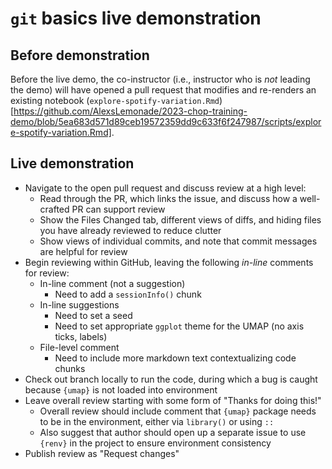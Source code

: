 # `git` basics live demonstration


## Before demonstration

Before the live demo, the co-instructor (i.e., instructor who is _not_ leading the demo) will have opened a pull request that modifies and re-renders an existing notebook (`explore-spotify-variation.Rmd`)[https://github.com/AlexsLemonade/2023-chop-training-demo/blob/5ea683d571d89ceb19572359dd9c633f6f247987/scripts/explore-spotify-variation.Rmd].


## Live demonstration

* Navigate to the open pull request and discuss review at a high level:
  * Read through the PR, which links the issue, and discuss how a well-crafted PR can support review
  * Show the Files Changed tab, different views of diffs, and hiding files you have already reviewed to reduce clutter
  * Show views of individual commits, and note that commit messages are helpful for review
* Begin reviewing within GitHub, leaving the following _in-line_ comments for review:
  * In-line comment (not a suggestion)
    * Need to add a `sessionInfo()` chunk
  * In-line suggestions
    * Need to set a seed
    * Need to set appropriate `ggplot` theme for the UMAP (no axis ticks, labels)
  * File-level comment
    * Need to include more markdown text contextualizing code chunks
* Check out branch locally to run the code, during which a bug is caught because `{umap}` is not loaded into environment
* Leave overall review starting with some form of "Thanks for doing this!"
  * Overall review should include comment that `{umap}` package needs to be in the environment, either via `library()` or using `::`
  * Also suggest that author should open up a separate issue to use `{renv}` in the project to ensure environment consistency
* Publish review as "Request changes"
